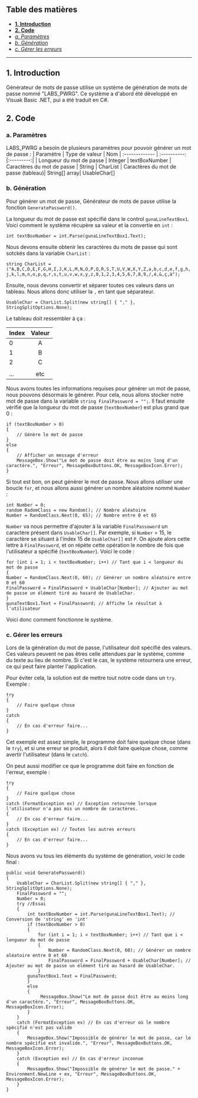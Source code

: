 ## Table des matières
- **[1. Introduction](#1-introduction)**
- **[2. Code](#2-code)**
- *[a. Paramètres](#a-param%C3%A8tres)*
- *[b. Génération](#b-g%C3%A9n%C3%A9ration)*
- *[c. Gérer les erreurs](#c-g%C3%A9rer-les-erreurs)*
---
## 1. Introduction
Générateur de mots de passe utilise un système de génération de mots de passe nommé "LABS_PWRG". Ce système a d'abord été développé en Visuak Basic .NET, pui a été traduit en C#.
## 2. Code
### a. Paramètres
LABS_PWRG a besoin de plusieurs paramètres pour pouvoir générer un mot de passe :
| Paramètre       | Type de valeur       | Nom
| :------------- | :----------: |:---------:|
| Longueur du mot de passe | Integer   | textBoxNumber
| Caractères du mot de passe   | String | CharList
| Caractères du mot de passe (tableau)| String[] array| UsableChar[]
### b. Génération
Pour générer un mot de passe, Générateur de mots de passe utilise la fonction `GeneratePassword()`.

La longueur du mot de passe est spécifié dans le control `gunaLineTextBox1`.
Voici comment le système récupère sa valeur et la convertie en `int` :

``int textBoxNumber = int.Parse(gunaLineTextBox1.Text);``

Nous devons ensuite obtenir les caractères du mots de passe qui sont sotckés dans la variable `CharList` :

``string CharList = ("A,B,C,D,E,F,G,H,I,J,K,L,M,N,O,P,Q,R,S,T,U,V,W,X,Y,Z,a,b,c,d,e,f,g,h,j,k,l,m,n,o,p,q,r,s,t,u,v,w,x,y,z,0,1,2,3,4,5,6,7,8,9,/,é,&,ç,à");``

Ensuite, nous devons convertir et séparer toutes ces valeurs dans un tableau. Nous allons donc utiliser la `,` en tant que séparateur.

``UsableChar = CharList.Split(new string[] { "," }, StringSplitOptions.None);``

Le tableau doit ressembler à ça :

| Index      | Valeur       |
| :--------- | :----------: |
|0|A|
|1|B|
|2|C|
|||
|...|etc|

Nous avons toutes les informations requises pour générer un mot de passe, nous pouvons désormais le générer. Pour cela, nous allons stocker notre mot de passe dans la variable `string FinalPassword = "";`. Il faut ensuite vérifié que la longueur du mot de passe (`textBoxNumber`) est plus grand que 0 :

~~~
if (textBoxNumber > 0)
{ 
    // Génère le mot de passe               
}
else
{
    // Afficher un message d'erreur
    MessageBox.Show("Le mot de passe doit être au moins long d'un caractère.", "Erreur", MessageBoxButtons.OK, MessageBoxIcon.Error);
}
~~~
Si tout est bon, on peut générer le mot de passe. Nous allons utiliser une boucle `for`, et nous allons aussi générer un nombre aléatoire nommé `Number` :
~~~
int Number = 0;
random RadomClass = new Random(); // Nombre aléatoire
Number = RandomClass.Next(0, 65); // Nombre entre 0 et 65
~~~
`Number` va nous permettre d'ajouter à la variable `FinalPassoword` un caractère présent dans ``UsableChar[]``. Par exemple, si ``Number`` = 15, le caractère se situant à l'index 15 de ``UsableChar[]`` est `P`. On ajoute alors cette lettre à `FinalPassword`, et on répète cette opération le nombre de fois que l'utilisateur a spécifié (`textBoxNumber`). Voici le code :
~~~
for (int i = 1; i < textBoxNumber; i++) // Tant que i < longueur du mot de passe
{
Number = RandomClass.Next(0, 60); // Générer un nombre aléatoire entre 0 et 60
FinalPassword = FinalPassword + UsableChar[Number]; // Ajouter au mot de passe un élément tiré au hasard de UsableChar.
}
gunaTextBox1.Text = FinalPassword; // Affiche le résultat à l'utilisateur
~~~
Voici donc comment fonctionne le système.
### c. Gérer les erreurs
Lors de la génération du mot de passe, l'utilisateur doit spécifié des valeurs. Ces valeurs peuvent ne pas êtres celle attendues par le système, comme du texte au lieu de nombre. Si c'est le cas, le système retournera une erreur, ce qui peut faire planter l'application.

Pour éviter cela, la solution est de mettre tout notre code dans un `try`. Exemple :
~~~
try 
{
    // Faire quelque chose
}
catch 
{
    // En cas d'erreur faire...
}
~~~
Cet exemple est assez simple, le programme doit faire quelque chose (dans le `try`), et si une erreur se produit, alors il doit faire quelque chose, comme avertir l'utilisateur (dans le `catch`).

On peut aussi modifier ce que le programme doit faire en fonction de l'erreur, exemple :
~~~
try 
{
    // Faire quelque chose
}
catch (FormatException ex) // Exception retournée lorsque l'utilisateur n'a pas mis un nombre de caractères.
{
    // En cas d'erreur faire...
}
catch (Exception ex) // Toutes les autres erreurs
{
    // En cas d'erreur faire...
}
~~~
Nous avons vu tous les éléments du système de génération, voici le code final :
~~~
public void GeneratePassword()
{
    UsableChar = CharList.Split(new string[] { "," }, StringSplitOptions.None);
    FinalPassword = "";
    Number = 0;
    try //Essai
    {
        int textBoxNumber = int.Parse(gunaLineTextBox1.Text); // Conversion de 'string' en 'int'
        if (textBoxNumber > 0)
        {
            for (int i = 1; i < textBoxNumber; i++) // Tant que i < longueur du mot de passe
            {
                Number = RandomClass.Next(0, 60); // Générer un nombre aléatoire entre 0 et 60
                FinalPassword = FinalPassword + UsableChar[Number]; // Ajouter au mot de passe un élément tiré au hasard de UsableChar.
            }
        gunaTextBox1.Text = FinalPassword;
        }
        else
        {
             MessageBox.Show("Le mot de passe doit être au moins long d'un caractère.", "Erreur", MessageBoxButtons.OK, MessageBoxIcon.Error);
        }
    }
    catch (FormatException ex) // En cas d'erreur où le nombre spécifié n'est pas valide
    {
        MessageBox.Show("Impossible de générer le mot de passe, car le nombre spécifié est invalide.", "Erreur", MessageBoxButtons.OK, MessageBoxIcon.Error);
    }
    catch (Exception ex) // En cas d'erreur inconnue
    {
        MessageBox.Show("Impossible de générer le mot de passe." + Environment.NewLine + ex, "Erreur", MessageBoxButtons.OK, MessageBoxIcon.Error);
    }
}
~~~